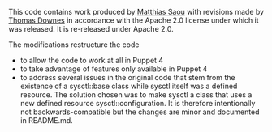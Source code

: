 This code contains work produced by [Matthias Saou](http://matthias.saou.eu/)
with revisions made by [Thomas Downes](mailto:downes@uwm.edu) in accordance with the
Apache 2.0 license under which it was released. It is re-released under
Apache 2.0.

The modifications restructure the code
 * to allow the code to work at all in Puppet 4
 * to take advantage of features only available in Puppet 4
 * to address several issues in the original code that stem from the existence
   of a sysctl::base class while sysctl itself was a defined resource. The
   solution chosen was to make sysctl a class that uses a new defined resource
   sysctl::configuration. It is therefore intentionally not backwards-compatible
   but the changes are minor and documented in README.md.
